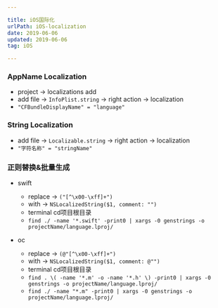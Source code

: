 ```yaml
---

title: iOS国际化
urlPath: iOS-localization
date: 2019-06-06
updated: 2019-06-06
tag: iOS

---
```


### AppName Localization

* project -> localizations add
* add file -> `InfoPlist.string` -> right action -> localization
* `"CFBundleDisplayName" = "language"`

<!-- more -->

### String Localization
* add file -> `Localizable.string` -> right action -> localization
* `"字符名称" = "stringName"`

### 正则替换&批量生成
* swift
  
  * replace -> `("[^\x00-\xff]+")`
  * with -> `NSLocalizedString($1, comment: "")`
  * terminal cd项目根目录
  * `find ./ -name '*.swift' -print0 | xargs -0 genstrings -o projectName/language.lproj/`

* oc
  
  * replace -> `(@"[^\x00-\xff]+")`
  * with -> `NSLocalizedString($1, comment: @"")`
  * terminal cd项目根目录
  * `find . \( -name '*.m' -o -name '*.h' \) -print0 | xargs -0 genstrings -o projectName/language.lproj/`
  * `find ./ -name "*.m" -print0 | xargs -0 genstrings -o projectName/language.lproj/`
 
